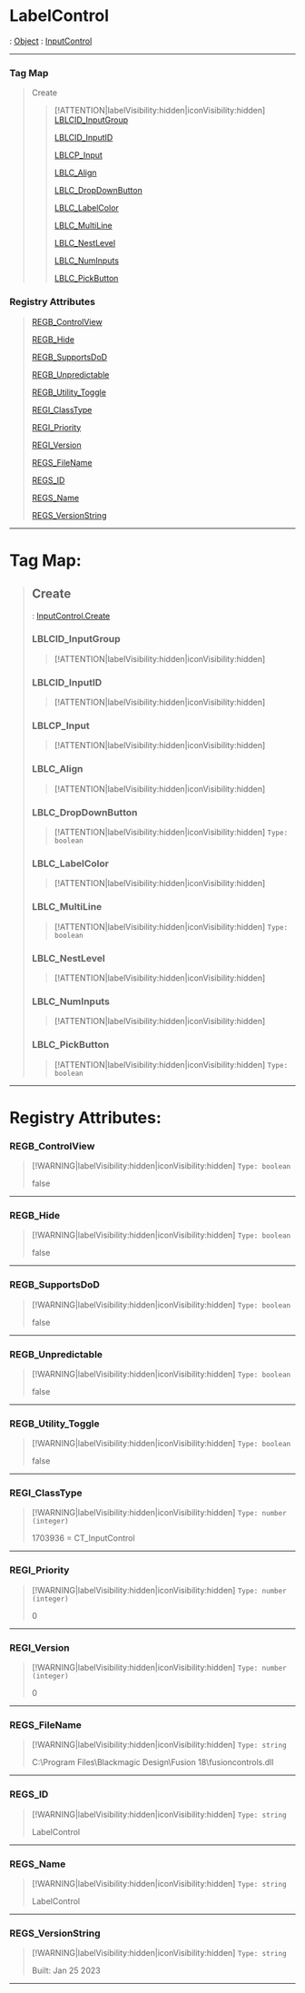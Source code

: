 # LabelControl
 : [Object](Object.md) : [InputControl](InputControl.md)
___
### Tag Map
> Create
>
>> [!ATTENTION|labelVisibility:hidden|iconVisibility:hidden]
>> [LBLCID_InputGroup](#LBLCID_InputGroup)
>>
>> [LBLCID_InputID](#LBLCID_InputID)
>>
>> [LBLCP_Input](#LBLCP_Input)
>>
>> [LBLC_Align](#LBLC_Align)
>>
>> [LBLC_DropDownButton](#LBLC_DropDownButton)
>>
>> [LBLC_LabelColor](#LBLC_LabelColor)
>>
>> [LBLC_MultiLine](#LBLC_MultiLine)
>>
>> [LBLC_NestLevel](#LBLC_NestLevel)
>>
>> [LBLC_NumInputs](#LBLC_NumInputs)
>>
>> [LBLC_PickButton](#LBLC_PickButton)
>>
### Registry Attributes
> [REGB_ControlView](#REGB_ControlView)
>
> [REGB_Hide](#REGB_Hide)
>
> [REGB_SupportsDoD](#REGB_SupportsDoD)
>
> [REGB_Unpredictable](#REGB_Unpredictable)
>
> [REGB_Utility_Toggle](#REGB_Utility_Toggle)
>
> [REGI_ClassType](#REGI_ClassType)
>
> [REGI_Priority](#REGI_Priority)
>
> [REGI_Version](#REGI_Version)
>
> [REGS_FileName](#REGS_FileName)
>
> [REGS_ID](#REGS_ID)
>
> [REGS_Name](#REGS_Name)
>
> [REGS_VersionString](#REGS_VersionString)
>
___

# Tag Map: <!-- {docsify-ignore} -->

>## Create 
> : [InputControl.Create](InputControl.md#Create)
>### LBLCID_InputGroup
>> [!ATTENTION|labelVisibility:hidden|iconVisibility:hidden]
>### LBLCID_InputID
>> [!ATTENTION|labelVisibility:hidden|iconVisibility:hidden]
>### LBLCP_Input
>> [!ATTENTION|labelVisibility:hidden|iconVisibility:hidden]
>### LBLC_Align
>> [!ATTENTION|labelVisibility:hidden|iconVisibility:hidden]
>### LBLC_DropDownButton
>> [!ATTENTION|labelVisibility:hidden|iconVisibility:hidden]
>> `Type: boolean`
>>
>### LBLC_LabelColor
>> [!ATTENTION|labelVisibility:hidden|iconVisibility:hidden]
>### LBLC_MultiLine
>> [!ATTENTION|labelVisibility:hidden|iconVisibility:hidden]
>> `Type: boolean`
>>
>### LBLC_NestLevel
>> [!ATTENTION|labelVisibility:hidden|iconVisibility:hidden]
>### LBLC_NumInputs
>> [!ATTENTION|labelVisibility:hidden|iconVisibility:hidden]
>### LBLC_PickButton
>> [!ATTENTION|labelVisibility:hidden|iconVisibility:hidden]
>> `Type: boolean`
>>
___


# Registry Attributes: <!-- {docsify-ignore} -->

### REGB_ControlView
> [!WARNING|labelVisibility:hidden|iconVisibility:hidden]
> `Type: boolean`
>
> false
>
___

### REGB_Hide
> [!WARNING|labelVisibility:hidden|iconVisibility:hidden]
> `Type: boolean`
>
> false
>
___

### REGB_SupportsDoD
> [!WARNING|labelVisibility:hidden|iconVisibility:hidden]
> `Type: boolean`
>
> false
>
___

### REGB_Unpredictable
> [!WARNING|labelVisibility:hidden|iconVisibility:hidden]
> `Type: boolean`
>
> false
>
___

### REGB_Utility_Toggle
> [!WARNING|labelVisibility:hidden|iconVisibility:hidden]
> `Type: boolean`
>
> false
>
___

### REGI_ClassType
> [!WARNING|labelVisibility:hidden|iconVisibility:hidden]
> `Type: number (integer)`
>
> 1703936 = CT_InputControl
>
___

### REGI_Priority
> [!WARNING|labelVisibility:hidden|iconVisibility:hidden]
> `Type: number (integer)`
>
> 0
>
___

### REGI_Version
> [!WARNING|labelVisibility:hidden|iconVisibility:hidden]
> `Type: number (integer)`
>
> 0
>
___

### REGS_FileName
> [!WARNING|labelVisibility:hidden|iconVisibility:hidden]
> `Type: string`
>
> C:\Program Files\Blackmagic Design\Fusion 18\fusioncontrols.dll
>
___

### REGS_ID
> [!WARNING|labelVisibility:hidden|iconVisibility:hidden]
> `Type: string`
>
> LabelControl
>
___

### REGS_Name
> [!WARNING|labelVisibility:hidden|iconVisibility:hidden]
> `Type: string`
>
> LabelControl
>
___

### REGS_VersionString
> [!WARNING|labelVisibility:hidden|iconVisibility:hidden]
> `Type: string`
>
> Built: Jan 25 2023
>
___

